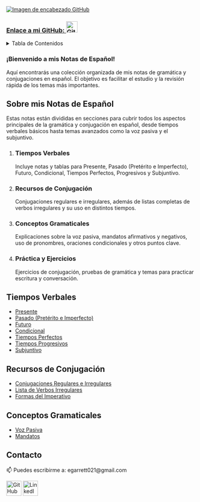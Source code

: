<a href="https://www.linkedin.com/in/tu-perfil-linkedin/">
    <img src="https://www.linkedin.com/in/garrett-ellis-740b202a6/" title="Ve a mi LinkedIn" alt="Imagen de encabezado GitHub">
</a>
<p><h3><a href="https://github.com/garrettbovo">Enlace a mi GitHub: <img src="https://cdn.jsdelivr.net/npm/simple-icons@3.0.1/icons/github.svg" title="Ve a mi página principal de GitHub" alt="GitHub" height="30"></a></h3></p>

<details>
<summary>Tabla de Contenidos</summary>
<ol>
  <li>
    <a href='#introduccion'>Sobre mis Notas de Español</a>
  </li>
  <li>
    <a href='#tiempos-verbales'>Tiempos Verbales</a>
  </li>
  <li>
    <a href='#recursos-de-conjugacion'>Recursos de Conjugación</a>
  </li>
  <li>
    <a href='#conceptos-gramaticales'>Conceptos Gramaticales</a>
  </li>
  <li>
    <a href='#practica-y-ejercicios'>Práctica y Ejercicios</a>
  </li>
  <li>
    <a href='#contacto'>Contacto</a>
  </li>
</ol>
</details>

<h3>¡Bienvenido a mis Notas de Español!</h3>

<p>
  Aquí encontrarás una colección organizada de mis notas de gramática y conjugaciones en español. El objetivo es facilitar el estudio y la revisión rápida de los temas más importantes.
</p>

<h2 id="introduccion">Sobre mis Notas de Español</h2>

<p>
  Estas notas están divididas en secciones para cubrir todos los aspectos principales de la gramática y conjugación en español, desde tiempos verbales básicos hasta temas avanzados como la voz pasiva y el subjuntivo.
</p>

<ol>
  <li>
    <h3>Tiempos Verbales</h3>
    <p>
      Incluye notas y tablas para Presente, Pasado (Pretérito e Imperfecto), Futuro, Condicional, Tiempos Perfectos, Progresivos y Subjuntivo.
    </p>
  </li>
  <li>
    <h3>Recursos de Conjugación</h3>
    <p>
      Conjugaciones regulares e irregulares, además de listas completas de verbos irregulares y su uso en distintos tiempos.
    </p>
  </li>
  <li>
    <h3>Conceptos Gramaticales</h3>
    <p>
      Explicaciones sobre la voz pasiva, mandatos afirmativos y negativos, uso de pronombres, oraciones condicionales y otros puntos clave.
    </p>
  </li>
  <li>
    <h3>Práctica y Ejercicios</h3>
    <p>
      Ejercicios de conjugación, pruebas de gramática y temas para practicar escritura y conversación.
    </p>
  </li>
</ol>

<h2 id="tiempos-verbales">Tiempos Verbales</h2>
<ul>
  <li><a href="https://github.com/Spanish-for-SIELE/Present-Tense">Presente</a></li>
  <li><a href="https://github.com/Spanish-for-SIELE/Past-Tenses">Pasado (Pretérito e Imperfecto)</a></li>
  <li><a href="https://github.com/Spanish-for-SIELE/Future-Tense">Futuro</a></li>
  <li><a href="https://github.com/Spanish-for-SIELE/Conditional-Tense">Condicional</a></li>
  <li><a href="https://github.com/Spanish-for-SIELE/Perfect-Tenses">Tiempos Perfectos</a></li>
  <li><a href="https://github.com/Spanish-for-SIELE/Progressive-Tenses">Tiempos Progresivos</a></li>
  <li><a href="https://github.com/Spanish-for-SIELE/Subjunctive">Subjuntivo</a></li>
</ul>

<h2 id="recursos-de-conjugacion">Recursos de Conjugación</h2>
<ul>
  <li><a href="ENLACE_A_REPOSITORIO_CONJUGACIONES">Conjugaciones Regulares e Irregulares</a></li>
  <li><a href="ENLACE_A_REPOSITORIO_VERBOS_IRREGULARES">Lista de Verbos Irregulares</a></li>
  <li><a href="ENLACE_A_REPOSITORIO_IMPERATIVO">Formas del Imperativo</a></li>
</ul>

<h2 id="conceptos-gramaticales">Conceptos Gramaticales</h2>
<ul>
  <li><a href="https://github.com/Spanish-for-SIELE/Passive-Voice">Voz Pasiva</a></li>
  <li><a href="https://github.com/Spanish-for-SIELE/Commands">Mandatos</a></li>
</ul>

<h2 id="contacto">Contacto</h2>

<p>📫 Puedes escribirme a: egarrett021@gmail.com</p>

<p>
  <a href="https://github.com/garrettbovo"><img src="https://cdn.jsdelivr.net/npm/simple-icons@3.0.1/icons/github.svg" alt="GitHub" height="40"></a>
  <a href="https://www.linkedin.com/in/garrett-ellis-740b202a6/"><img src="https://cdn.jsdelivr.net/npm/simple-icons@3.0.1/icons/linkedin.svg" alt="LinkedIn" height="40"></a>
</p>
